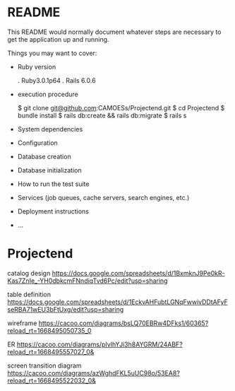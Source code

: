 # README

This README would normally document whatever steps are necessary to get the
application up and running.

Things you may want to cover:

* Ruby version

  . Ruby3.0.1p64
  . Rails 6.0.6
 
* execution procedure

  $ git clone git@github.com:CAMOESs/Projectend.git
  $ cd Projectend
  $ bundle install 
  $ rails db:create && rails db:migrate
  $ rails s
 
* System dependencies

* Configuration

* Database creation

* Database initialization

* How to run the test suite

* Services (job queues, cache servers, search engines, etc.)

* Deployment instructions

* ...
# Projectend
catalog design
https://docs.google.com/spreadsheets/d/1BxmknJ9Pe0kR-Kas7ZnIe_-YH0dbkcmFNndiqTvd6Pc/edit?usp=sharing


table definition
https://docs.google.com/spreadsheets/d/1EckvAHFubtLGNqFwwivDDtAFyFseRBA71wEU3bFtUxg/edit?usp=sharing


wireframe
https://cacoo.com/diagrams/bsLQ70EBRw4DFks1/60365?reload_rt=1668495050735_0


ER
https://cacoo.com/diagrams/pIvlhYJi3h8AYGRM/24ABF?reload_rt=1668495557027_0&


screen transition diagram
https://cacoo.com/diagrams/azWghdFKL5uUC98o/53EA8?reload_rt=1668495522032_0&

